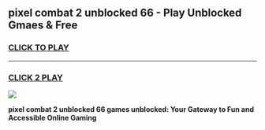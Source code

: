 
## pixel combat 2 unblocked 66 - Play Unblocked Gmaes & Free
<h3>
<a href="https://news.freeplayer.one?title=pixel_combat_2_unblocked_66&ref=23F">CLICK TO PLAY</a></h3>
<hr>

<h3>
<a href="https://news.freeplayer.one?title=pixel_combat_2_unblocked_66&ref=23F">CLICK 2 PLAY</a>
  
</h3>

<a href="https://news.freeplayer.one?title=pixel_combat_2_unblocked_66&ref=23F/"><img src="https://clearcache.store/games.png"></a>


**pixel combat 2 unblocked 66 games unblocked: Your Gateway to Fun and Accessible Online Gaming**
